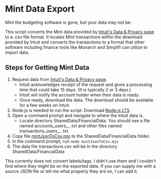 # Mint Data Export
Mint the budgeting software is gone, but your data may not be.  

This script converts the Mint data provided by [Intuit's Data & Privacy page](https://accounts.intuit.com/app/account-manager/myData) to a .csv file format. It locates Mint transactions within the download provided by Intuit and converts the transactions to a format that other software including  finance tools like Monarch and Simplifi can utilize to import data.

## Steps for Getting Mint Data
1. Request data from [Intuit's Data & Privacy page](https://accounts.intuit.com/app/account-manager/myData). 
    - Intuit acknowledges receipt of the request and gives a processing time that could take 15 days. (It is typically 2 or 3 days.)
    - Intuit will notify the account holder when their data is ready. 
    - Once ready, download the data. The download should be available for a few weeks on Intuit.
2. Node.js is needed to run the script. Download [Node.js LTS](https://nodejs.org/en). 
3. Open a command prompt and navigate to where the Intuit data is.
    - Locate directory SharedData/FinancialData. You should see a file named accounts_users_...txt and other files named transactions_users_...txt.
4. Copy file [mintJsonToCsv.mjs](https://github.com/RandomEngy/MintJsonToCsv/tree/master) to the SharedData/FinancialData folder.
5. In the command prompt, run `node mintJsonToCsv.mjs`
6. The data file transactions.csv will be in the directory SharedData/FinancialData  

This currently does not convert labels/tags. I didn't use them and I couldn't find where they might be on the exported data. If you can supply me with a source JSON file or tell me what property they are on, I can add it.